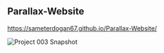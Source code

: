 ## Parallax-Website
https://sameterdogan67.github.io/Parallax-Website/


![Project 003 Snapshot](./parallax.gif)